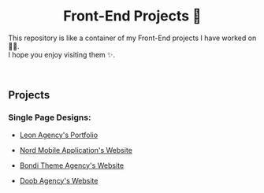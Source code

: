 <h1 align='center'>Front-End Projects 🚀</h1>

This repository is like a container of my Front-End projects I have worked on 👨‍💻.  
I hope you enjoy visiting them ✨.

<br>

## Projects

### Single Page Designs:
* [Leon Agency's Portfolio](https://github.com/mohammad-jarabah/Leon-Agency-Portfolio)

* [Nord Mobile Application's Website](https://github.com/mohammad-jarabah/Nord-Mobile-Application-Website)

* [Bondi Theme Agency's Website](https://github.com/mohammad-jarabah/Bondi-Theme-Agency-Website)

* [Doob Agency's Website](https://github.com/mohammad-jarabah/Doob-Agency-Website)
